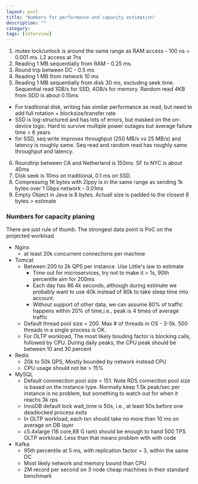 ```yaml
---
layout: post
title: "Numbers for performance and capacity estimation" 
description: ""
category: 
tags: [interview]
---
```


1. mutex lock/unlock is around the same range as RAM access - 100 ns = 0.001 ms. L2 access at 7ns
2. Reading 1 MB sequentially from RAM - 0.25 ms.
3. Round trip between DC - 0.5 ms
4. Reading 1 MB from network 10 ms
5. Reading 1 MB sequentially from disk 30 ms, excluding seek time. Sequential read 1GB/s for SSD, 4GB/s for memory. Random read 4KB from SDD is about 0.15ms
  * For traditional disk, writing has similar performance as read, but need to add full rotation + blocksize/transfer rate
  * SSD is log-structured and has lots of errors, but masked on the on-device logic. Hard to survive multiple power outages but average failure time > 6 years
  * for SSD, seq write improves throughput (250 MB/s vs 25 MB/s) and latency is roughly same. Seq read and random read has roughly same throughput and latency. 
6. Roundtrip between CA and Netherland is 150ms. SF to NYC is about 40ms
7. Disk seek is 10ms on traditional, 0.1 ms on SSD.
8. Compressing 1K bytes with Zippy is in the same range as sending 1k bytes over 1 Gbps network - 0.01ms
12. Empty Object in Java is 8 bytes. Actuall size is padded to the closest 8 bytes > estimate 

### Numbers for capacity planing

There are just rule of thumb. The strongest data point is PoC on the projected workload

* Nginx 
  * at least 20k concurrent connections per machine
* Tomcat 
  * Between 200 to 2k QPS per instance. Use Little's law to estimate
    * Time out for microservices, try not to make it > 1s, 90th percentile aim for 200ms
    * Each day has 86.4k seconds, although during estimate we probably want to use 40k instead of 80k to take sleep time into account.
    * Without support of other data, we can assume 80% of traffic happens within 20% of time,i.e., peak is 4 times of average traffic
  * Default thread pool size = 200. Max # of threads in OS - 3-5k. 500 threads in a single process is OK.
  * For OLTP workload, The most likely bouding factor is blocking calls, followed by CPU. During daily peaks, the CPU peak should be between 10 and 30 percent
* Redis
  * 20k to 50k QPS, Mostly bounded by network instead CPU
  * CPU usage should not be > 15%
* MySQL
  * Default connneciton pool size = 151. Note RDS connection pool size is based on the instance type. Normally keep 1.5k peak/sec per instance is no problem, but something to watch out for when it reachs 3k rps
  * InnoDB default lock wait_time is 50s, i.e., at least 50s before one deadlocked process exits
  * In OLTP workload, each txn should take no more than 10 ms on average on DB layer
  * c5.4xlarge (16 core,68 G ram) should be enough to hand 500 TPS OLTP workload. Less than that means problem with with code 
* Kafka
  * 95th percentile at 5 ms, with replication factor = 3, within the same DC
  * Most likely network and memory bound than CPU
  * 2M record per second on 3 node cheap machines in their standard benchmark
